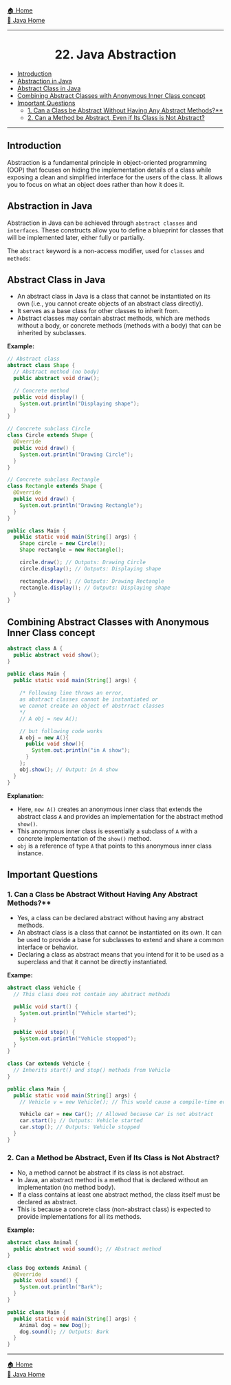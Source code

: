 [🏠 Home](../../../README.md) <br/>
[🍵 Java Home](../Java.md)

<hr/>

<h1 style="text-align: center">22. Java Abstraction</h1>

- [Introduction](#introduction)
- [Abstraction in Java](#abstraction-in-java)
- [Abstract Class in Java](#abstract-class-in-java)
- [Combining Abstract Classes with Anonymous Inner Class concept](#combining-abstract-classes-with-anonymous-inner-class-concept)
- [Important Questions](#important-questions)
  - [1. Can a Class be Abstract Without Having Any Abstract Methods?\*\*](#1-can-a-class-be-abstract-without-having-any-abstract-methods)
  - [2. Can a Method be Abstract, Even if Its Class is Not Abstract?](#2-can-a-method-be-abstract-even-if-its-class-is-not-abstract)

<hr/>

## Introduction

Abstraction is a fundamental principle in object-oriented programming (OOP) that focuses on hiding the implementation details of a class while exposing a clean and simplified interface for the users of the class. It allows you to focus on what an object does rather than how it does it.

## Abstraction in Java

Abstraction in Java can be achieved through `abstract classes` and `interfaces`. These constructs allow you to define a blueprint for classes that will be implemented later, either fully or partially.

The `abstract` keyword is a non-access modifier, used for `classes` and `methods`:

## Abstract Class in Java

- An abstract class in Java is a class that cannot be instantiated on its own (i.e., you cannot create objects of an abstract class directly). 
- It serves as a base class for other classes to inherit from. 
- Abstract classes may contain abstract methods, which are methods without a body, or concrete methods (methods with a body) that can be inherited by subclasses.

**Example:**
```java
// Abstract class
abstract class Shape {
  // Abstract method (no body)
  public abstract void draw();

  // Concrete method
  public void display() {
    System.out.println("Displaying shape");
  }
}

// Concrete subclass Circle
class Circle extends Shape {
  @Override
  public void draw() {
    System.out.println("Drawing Circle");
  }
}

// Concrete subclass Rectangle
class Rectangle extends Shape {
  @Override
  public void draw() {
    System.out.println("Drawing Rectangle");
  }
}

public class Main {
  public static void main(String[] args) {
    Shape circle = new Circle();
    Shape rectangle = new Rectangle();

    circle.draw(); // Outputs: Drawing Circle
    circle.display(); // Outputs: Displaying shape

    rectangle.draw(); // Outputs: Drawing Rectangle
    rectangle.display(); // Outputs: Displaying shape
  }
}
```

## Combining Abstract Classes with Anonymous Inner Class concept

```java
abstract class A {
  public abstract void show();
}

public class Main {
  public static void main(String[] args) {
    
    /* Following line throws an error, 
    as abstract classes cannot be instantiated or 
    we cannot create an object of abstrract classes
    */
    // A obj = new A();

    // but following code works
    A obj = new A(){
      public void show(){
        System.out.println("in A show");
      }
    };
    obj.show(); // Output: in A show
  }
}
```

**Explanation:**
- Here, `new A()` creates an anonymous inner class that extends the abstract class `A` and provides an implementation for the abstract method `show()`.
- This anonymous inner class is essentially a subclass of `A` with a concrete implementation of the `show()` method.
- `obj` is a reference of type `A` that points to this anonymous inner class instance.


## Important Questions

### 1. Can a Class be Abstract Without Having Any Abstract Methods?**

- Yes, a class can be declared abstract without having any abstract methods. 
- An abstract class is a class that cannot be instantiated on its own. It can be used to provide a base for subclasses to extend and share a common interface or behavior. 
- Declaring a class as abstract means that you intend for it to be used as a superclass and that it cannot be directly instantiated.

**Exampe:**
```java
abstract class Vehicle {
  // This class does not contain any abstract methods

  public void start() {
    System.out.println("Vehicle started");
  }

  public void stop() {
    System.out.println("Vehicle stopped");
  }
}

class Car extends Vehicle {
  // Inherits start() and stop() methods from Vehicle
}

public class Main {
  public static void main(String[] args) {
    // Vehicle v = new Vehicle(); // This would cause a compile-time error

    Vehicle car = new Car(); // Allowed because Car is not abstract
    car.start(); // Outputs: Vehicle started
    car.stop(); // Outputs: Vehicle stopped
  }
}
```

### 2. Can a Method be Abstract, Even if Its Class is Not Abstract?
- No, a method cannot be abstract if its class is not abstract. 
- In Java, an abstract method is a method that is declared without an implementation (no method body). 
- If a class contains at least one abstract method, the class itself must be declared as abstract. 
- This is because a concrete class (non-abstract class) is expected to provide implementations for all its methods.

**Example:**
```java
abstract class Animal {
  public abstract void sound(); // Abstract method
}

class Dog extends Animal {
  @Override
  public void sound() {
    System.out.println("Bark");
  }
}

public class Main {
  public static void main(String[] args) {
    Animal dog = new Dog();
    dog.sound(); // Outputs: Bark
  }
}
```


<hr/>

[🏠 Home](../../../README.md) <br/>
[🍵 Java Home](../Java.md)